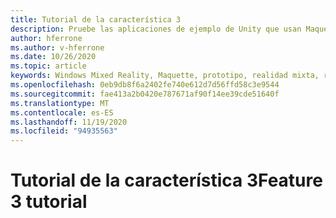 ```yaml
---
title: Tutorial de la característica 3
description: Pruebe las aplicaciones de ejemplo de Unity que usan Maquette.
author: hferrone
ms.author: v-hferrone
ms.date: 10/26/2020
ms.topic: article
keywords: Windows Mixed Reality, Maquette, prototipo, realidad mixta, realidad virtual, VR, MR, comentarios, centro de comentarios, errores
ms.openlocfilehash: 0eb9db8f6a2402fe740e612d7d56ffd58c3e9544
ms.sourcegitcommit: fae413a2b0420e787671af90f14ee39cde51640f
ms.translationtype: MT
ms.contentlocale: es-ES
ms.lasthandoff: 11/19/2020
ms.locfileid: "94935563"
---
```

# <a name="feature-3-tutorial"></a><span data-ttu-id="b158b-104">Tutorial de la característica 3</span><span class="sxs-lookup"><span data-stu-id="b158b-104">Feature 3 tutorial</span></span>

<!-- TODO(Harrison/Stefan): Need cool header image from tutorial -->

<!-- TODO(Stefan): Create tutorial content and screenshots -->
